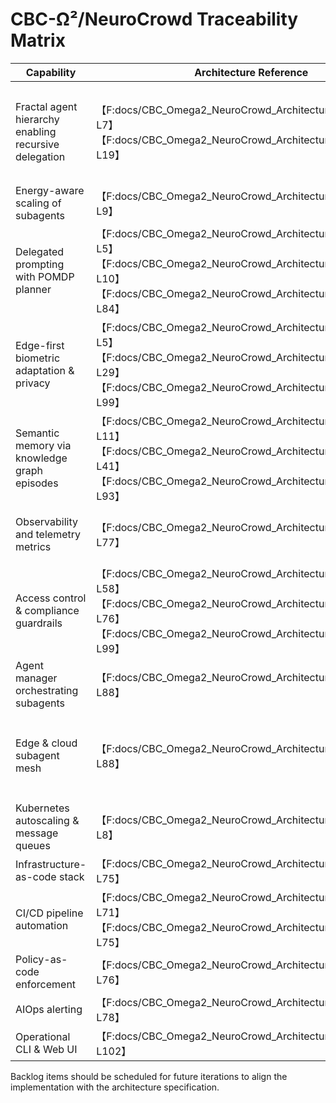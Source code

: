 # CBC-Ω²/NeuroCrowd Traceability Matrix

| Capability | Architecture Reference | Implementation Modules | Validating Tests | Status |
| --- | --- | --- | --- | --- |
| Fractal agent hierarchy enabling recursive delegation | 【F:docs/CBC_Omega2_NeuroCrowd_Architecture_UA.md†L4-L7】【F:docs/CBC_Omega2_NeuroCrowd_Architecture_UA.md†L15-L19】 | agi_core/fractal/node.py【F:agi_core/fractal/node.py†L33-L142】<br>agi_core/fractal/network.py【F:agi_core/fractal/network.py†L18-L52】<br>agi_core/integration/mycelium_np.py【F:agi_core/integration/mycelium_np.py†L5-L52】 | tests/test_fractal.py【F:tests/test_fractal.py†L32-L186】<br>tests/test_mycelium.py【F:tests/test_mycelium.py†L1-L11】 | Implemented |
| Energy-aware scaling of subagents | 【F:docs/CBC_Omega2_NeuroCrowd_Architecture_UA.md†L9-L9】 | agi_core/fractal/scheduler.py【F:agi_core/fractal/scheduler.py†L10-L49】 | tests/test_fractal.py【F:tests/test_fractal.py†L48-L68】 | Implemented |
| Delegated prompting with POMDP planner | 【F:docs/CBC_Omega2_NeuroCrowd_Architecture_UA.md†L4-L5】【F:docs/CBC_Omega2_NeuroCrowd_Architecture_UA.md†L10-L10】【F:docs/CBC_Omega2_NeuroCrowd_Architecture_UA.md†L82-L84】 | core/pomdp_planner.py【F:core/pomdp_planner.py†L14-L271】<br>infrastructure/api.py【F:infrastructure/api.py†L133-L177】 | tests/test_pomdp.py【F:tests/test_pomdp.py†L1-L11】<br>tests/test_api.py【F:tests/test_api.py†L14-L44】 | Implemented |
| Edge-first biometric adaptation & privacy | 【F:docs/CBC_Omega2_NeuroCrowd_Architecture_UA.md†L4-L5】【F:docs/CBC_Omega2_NeuroCrowd_Architecture_UA.md†L21-L29】【F:docs/CBC_Omega2_NeuroCrowd_Architecture_UA.md†L95-L99】 | core/biometric_engine.py【F:core/biometric_engine.py†L18-L200】<br>infrastructure/api.py【F:infrastructure/api.py†L106-L131】 | tests/test_biometric.py【F:tests/test_biometric.py†L11-L61】<br>tests/test_api.py【F:tests/test_api.py†L14-L44】 | Implemented |
| Semantic memory via knowledge graph episodes | 【F:docs/CBC_Omega2_NeuroCrowd_Architecture_UA.md†L11-L11】【F:docs/CBC_Omega2_NeuroCrowd_Architecture_UA.md†L31-L41】【F:docs/CBC_Omega2_NeuroCrowd_Architecture_UA.md†L90-L93】 | agi_core/integration/neurocrowd.py【F:agi_core/integration/neurocrowd.py†L84-L343】 | tests/test_neurocrowd.py【F:tests/test_neurocrowd.py†L96-L175】 | Implemented |
| Observability and telemetry metrics | 【F:docs/CBC_Omega2_NeuroCrowd_Architecture_UA.md†L77-L77】 | infrastructure/metrics.py【F:infrastructure/metrics.py†L1-L9】<br>infrastructure/api.py【F:infrastructure/api.py†L86-L104】 | tests/test_api.py【F:tests/test_api.py†L9-L13】 | Implemented |
| Access control & compliance guardrails | 【F:docs/CBC_Omega2_NeuroCrowd_Architecture_UA.md†L55-L58】【F:docs/CBC_Omega2_NeuroCrowd_Architecture_UA.md†L76-L76】【F:docs/CBC_Omega2_NeuroCrowd_Architecture_UA.md†L98-L99】 | infrastructure/security.py【F:infrastructure/security.py†L1-L22】<br>infrastructure/api.py【F:infrastructure/api.py†L106-L177】 | tests/test_api.py【F:tests/test_api.py†L14-L44】 | Implemented |
| Agent manager orchestrating subagents | 【F:docs/CBC_Omega2_NeuroCrowd_Architecture_UA.md†L82-L88】 | infrastructure/api.py【F:infrastructure/api.py†L60-L191】 | tests/test_api.py【F:tests/test_api.py†L14-L44】 | Implemented |
| Edge & cloud subagent mesh | 【F:docs/CBC_Omega2_NeuroCrowd_Architecture_UA.md†L86-L88】 | agi_core/integration/mycelium_np.py【F:agi_core/integration/mycelium_np.py†L5-L52】<br>agi_core/fractal/node.py【F:agi_core/fractal/node.py†L33-L142】 | tests/test_fractal.py【F:tests/test_fractal.py†L32-L186】<br>tests/test_mycelium.py【F:tests/test_mycelium.py†L1-L11】 | Implemented |
| Kubernetes autoscaling & message queues | 【F:docs/CBC_Omega2_NeuroCrowd_Architecture_UA.md†L8-L8】 | — | — | Backlog |
| Infrastructure-as-code stack | 【F:docs/CBC_Omega2_NeuroCrowd_Architecture_UA.md†L73-L75】 | — | — | Backlog |
| CI/CD pipeline automation | 【F:docs/CBC_Omega2_NeuroCrowd_Architecture_UA.md†L60-L71】【F:docs/CBC_Omega2_NeuroCrowd_Architecture_UA.md†L75-L75】 | — | — | Backlog |
| Policy-as-code enforcement | 【F:docs/CBC_Omega2_NeuroCrowd_Architecture_UA.md†L76-L76】 | — | — | Backlog |
| AIOps alerting | 【F:docs/CBC_Omega2_NeuroCrowd_Architecture_UA.md†L78-L78】 | — | — | Backlog |
| Operational CLI & Web UI | 【F:docs/CBC_Omega2_NeuroCrowd_Architecture_UA.md†L100-L102】 | — | — | Backlog |

Backlog items should be scheduled for future iterations to align the implementation with the architecture specification.
